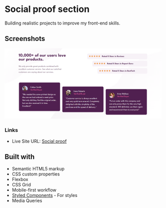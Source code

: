 # Social proof section

Building realistic projects to improve my front-end skills.

## Screenshots

![](screenshots/ss-desktop.png)

### Links

- Live Site URL: [Social proof](https://social-pr00f.netlify.app/)

## Built with

- Semantic HTML5 markup
- CSS custom properties
- Flexbox
- CSS Grid
- Mobile-first workflow
- [Styled Components](https://styled-components.com/) - For styles
- Media Queries
